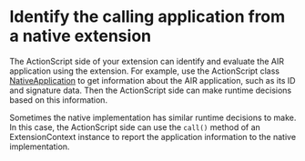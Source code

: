 # Identify the calling application from a native extension

The ActionScript side of your extension can identify and evaluate the AIR
application using the extension. For example, use the ActionScript class
[NativeApplication](https://help.adobe.com/en_US/FlashPlatform/reference/actionscript/3/flash/desktop/NativeApplication.html)
to get information about the AIR application, such as its ID and signature data.
Then the ActionScript side can make runtime decisions based on this information.

Sometimes the native implementation has similar runtime decisions to make. In
this case, the ActionScript side can use the `call()` method of an
ExtensionContext instance to report the application information to the native
implementation.
